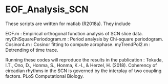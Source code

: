 # EOF_Analysis_SCN
These scripts are written for matlab (R2018a). They include

  EOF.m : Empirical orthogonal function analysis of SCN slice data.
  myChiSquarePeriodogram.m : Period analysis by Chi-square periodogram.
  Cosinor4.m : Cosinor fitting to compute acrophase.
  myTrendPol2.m : Detrending of time trace.

Running these codes will reproduce the results in the publication : Tokuda, I.T., Ono, D., Honma, S., Honma, K.-I., & Herzel, H. (2018). Coherency of circadian rhythms in the SCN is governed by the interplay of two coupling factors. PLoS Computational Biology.
